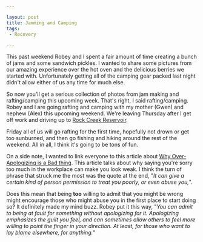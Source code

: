```yaml
---

layout: post
title: Jamming and Camping
tags:
 - Recovery

---
```


This past weekend Robey and I spent a fair amount of time creating a bunch of jams and some sandwich pickles. I wanted to share some pictures from our amazing experience over the hot oven and the delicious berries we started with. Unfortunately getting all of the camping gear packed last night didn't allow either of us any time for much else.

So now you'll get a serious collection of photos from jam making and rafting/camping this upcoming week. That's right, I said rafting/camping. Robey and I are going rafting and camping with my mother (Gwen) and nephew (Alex) this upcoming weekend. We're leaving Thursday after I get off work and driving up to [Rock Creek Reservoir](http://www.fs.usda.gov/recarea/mthood/recreation/camping-cabins/recarea/?recid=52842&actid=29). 

Friday all of us will go rafting for the first time, hopefully not drown or get too sunburned, and then go fishing and hiking around the rest of the weekend. All in all, I think it's going to be tons of fun.

On a side note, I wanted to link everyone to this article about [Why Over-Apologizing is a Bad thing](http://excelle.monster.com/news/articles/4791-why-over-apologizing-is-a-bad-thing). This article talks about why saying you're sorry too much in the workplace can make you look weak. I think the turn of phrase that struck me the most was the quote at the end, "*It can give a certain kind of person permission to treat you poorly, or even abuse you,*". 

Does this mean that being **too** willing to admit that you might be wrong might encourage those who might abuse you in the first place to start doing so? It definitely made my mind buzz. Robey put it this way, "*You can admit to being at fault for something without apologizing for it. Apologizing emphasizes the guilt you feel, and can sometimes allow others to feel more willing to point the finger in your direction. At least, for those who want to lay blame elsewhere, for anything.*"
